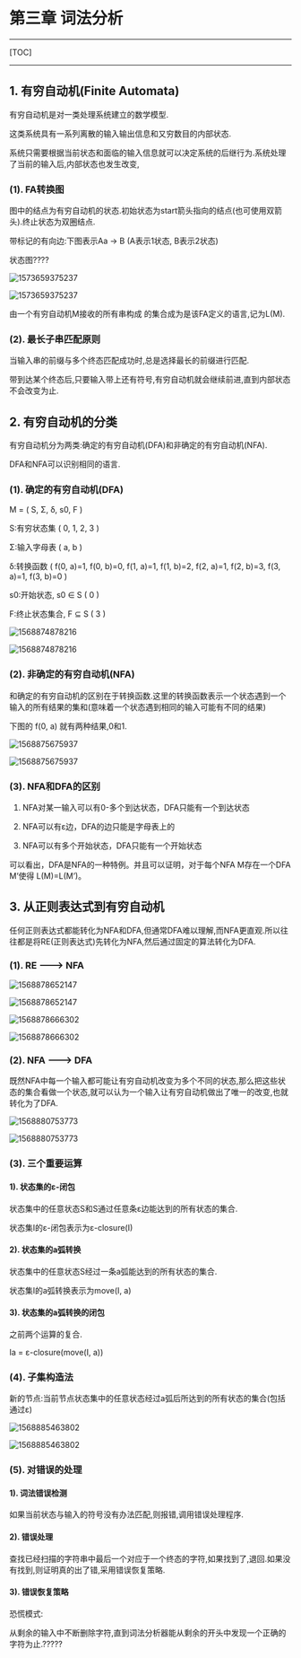 # 第三章 词法分析

------

[TOC]

------

## 1. 有穷自动机(Finite Automata)

有穷自动机是对一类处理系统建立的数学模型.

这类系统具有一系列离散的输入输出信息和又穷数目的内部状态.

系统只需要根据当前状态和面临的输入信息就可以决定系统的后继行为.系统处理了当前的输入后,内部状态也发生改变,

### (1). FA转换图

图中的结点为有穷自动机的状态.初始状态为start箭头指向的结点(也可使用双箭头).终止状态为双圈结点.

带标记的有向边:下图表示Aa -> B (A表示1状态, B表示2状态)

状态图????

![1573659375237](/home/benjamin/.config/Typora/typora-user-images/1573659375237.png)

![1573659375237](http://benjaminlee.cn:8989/hello/images/1573659375237.png)

由一个有穷自动机M接收的所有串构成 的集合成为是该FA定义的语言,记为L(M).

### (2). 最长子串匹配原则

当输入串的前缀与多个终态匹配成功时,总是选择最长的前缀进行匹配.

带到达某个终态后,只要输入带上还有符号,有穷自动机就会继续前进,直到内部状态不会改变为止.

## 2. 有穷自动机的分类

有穷自动机分为两类:确定的有穷自动机(DFA)和非确定的有穷自动机(NFA).

DFA和NFA可以识别相同的语言.

### (1). 确定的有穷自动机(DFA)

M = ( S, Σ, δ, s0, F )

S:有穷状态集  ( 0, 1, 2, 3 )

Σ:输入字母表  ( a, b )

δ:转换函数 ( f(0, a)=1, f(0, b)=0, f(1, a)=1, f(1, b)=2, f(2, a)=1, f(2, b)=3, f(3, a)=1, f(3, b)=0 )

s0:开始状态, s0 ∈ S ( 0 )

F:终止状态集合, F ⊆ S ( 3 )

![1568874878216](/home/benjamin/.config/Typora/typora-user-images/1568874878216.png)

![1568874878216](http://benjaminlee.cn:8989/hello/images/1568874878216.png)

### (2). 非确定的有穷自动机(NFA)

和确定的有穷自动机的区别在于转换函数.这里的转换函数表示一个状态遇到一个输入的所有结果的集和(意味着一个状态遇到相同的输入可能有不同的结果)

下图的 f(0, a) 就有两种结果,0和1.

![1568875675937](/home/benjamin/.config/Typora/typora-user-images/1568875675937.png)

![1568875675937](http://benjaminlee.cn:8989/hello/images/1568875675937.png)

### (3). NFA和DFA的区别

1.  NFA对某一输入可以有0-多个到达状态，DFA只能有一个到达状态

1.  NFA可以有ε边，DFA的边只能是字母表上的

1.  NFA可以有多个开始状态，DFA只能有一个开始状态

可以看出，DFA是NFA的一种特例。并且可以证明，对于每个NFA M存在一个DFA M’使得 L(M)=L(M’)。

## 3. 从正则表达式到有穷自动机

任何正则表达式都能转化为NFA和DFA,但通常DFA难以理解,而NFA更直观.所以往往都是将RE(正则表达式)先转化为NFA,然后通过固定的算法转化为DFA.

### (1). RE ---> NFA

![1568878652147](/home/benjamin/.config/Typora/typora-user-images/1568878652147.png)

![1568878652147](http://benjaminlee.cn:8989/hello/images/1568878652147.png)

![1568878666302](/home/benjamin/.config/Typora/typora-user-images/1568878666302.png)

![1568878666302](http://benjaminlee.cn:8989/hello/images/1568878666302.png)

### (2). NFA ---> DFA

既然NFA中每一个输入都可能让有穷自动机改变为多个不同的状态,那么把这些状态的集合看做一个状态,就可以认为一个输入让有穷自动机做出了唯一的改变,也就转化为了DFA.

![1568880753773](/home/benjamin/.config/Typora/typora-user-images/1568880753773.png)

![1568880753773](http://benjaminlee.cn:8989/hello/images/1568880753773.png)

### (3). 三个重要运算

#### 1). 状态集的ε-闭包

状态集中的任意状态S和S通过任意条ε边能达到的所有状态的集合.

状态集I的ε-闭包表示为ε-closure(I)

#### 2). 状态集的a弧转换

状态集中的任意状态S经过一条a弧能达到的所有状态的集合.

状态集I的a弧转换表示为move(I, a)

#### 3). 状态集的a弧转换的闭包

之前两个运算的复合.

Ia = ε-closure(move(I, a))

### (4). 子集构造法

新的节点:当前节点状态集中的任意状态经过a弧后所达到的所有状态的集合(包括通过ε)

![1568885463802](/home/benjamin/.config/Typora/typora-user-images/1568885463802.png)

![1568885463802](http://benjaminlee.cn:8989/hello/images/1568885463802.png)

### (5). 对错误的处理

#### 1). 词法错误检测

如果当前状态与输入的符号没有办法匹配,则报错,调用错误处理程序.

####  2). 错误处理

查找已经扫描的字符串中最后一个对应于一个终态的字符,如果找到了,退回.如果没有找到,则证明真的出了错,采用错误恢复策略.

#### 3). 错误恢复策略

恐慌模式:

从剩余的输入中不断删除字符,直到词法分析器能从剩余的开头中发现一个正确的字符为止.?????
